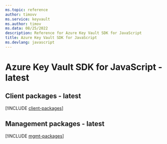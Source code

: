 ```yaml
---
ms.topic: reference
author: timovv
ms.service: keyvault
ms.author: timov
ms.data: 08/25/2022
description: Reference for Azure Key Vault SDK for JavaScript
title: Azure Key Vault SDK for JavaScript
ms.devlang: javascript
---
```

# Azure Key Vault SDK for JavaScript - latest

## Client packages - latest
[!INCLUDE [client-packages](key-vault-client-index.md)]
## Management packages - latest
[!INCLUDE [mgmt-packages](key-vault-mgmt-index.md)]